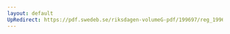 ```yaml
---
layout: default
UpRedirect: https://pdf.swedeb.se/riksdagen-volumeG-pdf/199697/reg_199697/reg_199697_0408.pdf
---
```

